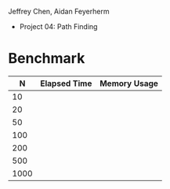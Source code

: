 Jeffrey Chen, Aidan Feyerherm
- Project 04: Path Finding
# Benchmark

| N | Elapsed Time | Memory Usage |
|-|-|-|
| 10 |  |  |
| 20 |  |  |
| 50 |  |  |
| 100 |  |  |
| 200 |  |  |
| 500 |  |  |
| 1000 | |  |
